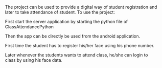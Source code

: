 The project can be used to provide a digital way of student registration and later to take attendance of student.
To use the project:

First start the server application by starting the python file of ClassAttendancePython

Then the app can be directly be used from the android application.


First time the student has to register his/her face using his phone number.

Later whenever the students wants to attend class, he/she can login to class by using his face data.
